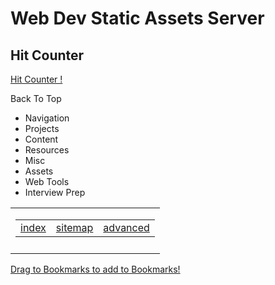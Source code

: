 # Web Dev Static Assets Server

## Hit Counter

<a href="https://visitorshitcounter.com/" class="hitCounter" title="Hit counter">Hit Counter !</a>

Back To Top

- Navigation
- Projects
- Content
- Resources
- Misc
- Assets
- Web Tools
- Interview Prep

<table><colgroup><col style="width: 100%" /></colgroup><tbody><tr class="odd"><td><table><tbody><tr class="odd"><td style="text-align: left;"><a href="https://search.freefind.com/siteindex.html?si=97419462">index</a></td><td style="text-align: center;"><a href="https://search.freefind.com/find.html?si=97419462&amp;m=0&amp;p=0">sitemap</a></td><td style="text-align: right;"><a href="https://search.freefind.com/find.html?si=97419462&amp;pid=a">advanced</a></td></tr></tbody></table></td></tr><tr class="even"><td><a href="https://www.freefind.com"></a> <a href="https://www.freefind.com"><span style="color: #606060;"></span></a></td></tr></tbody></table>

<a href="javascript:(function()%7B%20f=&#39;https://www.addtoany.com/share#url=&#39;+encodeURIComponent(window.location.href)+&#39;&amp;title=&#39;+encodeURIComponent(document.title);%20a=function()%7B%20if(!window.open(f,&#39;addtoany&#39;,&#39;width=800,height=600,toolbar=yes,location=yes,directories=yes,status=yes,menubar=yes,scrollbars=yes,resizable=yes&#39;))%7B%20location.href=f+&#39;jump=yes&#39;;%20%7D;%20if(/Firefox/.test(navigator.userAgent))%7B%20setTimeout(a,0)%20%7D%20else%7B%20a()%20%7D%20%7D)()" class="bookmarklet_button" title="AddToAny">Drag to Bookmarks to add to Bookmarks!</a>

<span class="a2a_button_facebook_like"></span>
